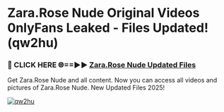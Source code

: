 # Zara.Rose Nude Original Videos 0nlyFans Leaked - Files Updated! (qw2hu)

<h3>🔴 CLICK HERE 🌐==►► <a href="https://tinyurl.com/yc6ubb5a" rel="nofollow">Zara.Rose Nude Updated Files</a></h3>

Get Zara.Rose Nude and all content. Now you can access all videos and pictures of Zara.Rose Nude. New Updated Files 2025!

[![qw2hu](https://i.imgur.com/7eu0CRL.gif)](https://tinyurl.com/yc6ubb5a)
